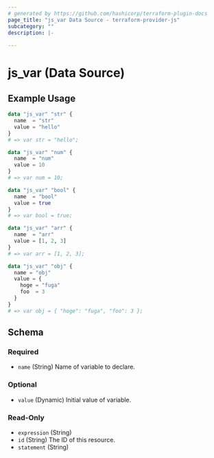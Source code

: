 ```yaml
---
# generated by https://github.com/hashicorp/terraform-plugin-docs
page_title: "js_var Data Source - terraform-provider-js"
subcategory: ""
description: |-
  
---
```


# js_var (Data Source)



## Example Usage

```terraform
data "js_var" "str" {
  name  = "str"
  value = "hello"
}
# => var str = "hello";

data "js_var" "num" {
  name  = "num"
  value = 10
}
# => var num = 10;

data "js_var" "bool" {
  name  = "bool"
  value = true
}
# => var bool = true;

data "js_var" "arr" {
  name  = "arr"
  value = [1, 2, 3]
}
# => var arr = [1, 2, 3];

data "js_var" "obj" {
  name = "obj"
  value = {
    hoge = "fuga"
    foo  = 3
  }
}
# => var obj = { "hoge": "fuga", "foo": 3 };
```

<!-- schema generated by tfplugindocs -->
## Schema

### Required

- `name` (String) Name of variable to declare.

### Optional

- `value` (Dynamic) Initial value of variable.

### Read-Only

- `expression` (String)
- `id` (String) The ID of this resource.
- `statement` (String)
